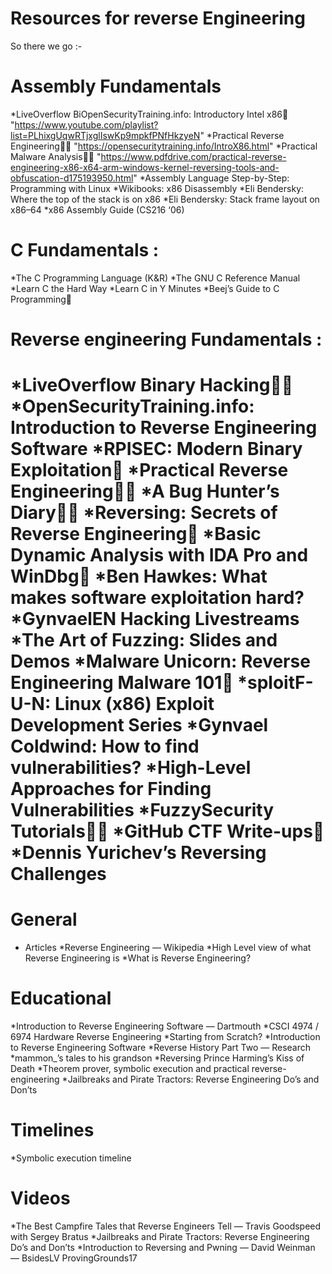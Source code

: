 # Resources for reverse Engineering 

So there we go :-


# Assembly Fundamentals

*LiveOverflow BiOpenSecurityTraining.info: Introductory Intel x86🌟 "https://www.youtube.com/playlist?list=PLhixgUqwRTjxglIswKp9mpkfPNfHkzyeN"
*Practical Reverse Engineering🌟💬  "https://opensecuritytraining.info/IntroX86.html"
*Practical Malware Analysis🌟💬     "https://www.pdfdrive.com/practical-reverse-engineering-x86-x64-arm-windows-kernel-reversing-tools-and-obfuscation-d175193950.html"
*Assembly Language Step-by-Step: Programming with Linux
*Wikibooks: x86 Disassembly
*Eli Bendersky: Where the top of the stack is on x86
*Eli Bendersky: Stack frame layout on x86–64
*x86 Assembly Guide (CS216 ‘06)
# C Fundamentals :
*The C Programming Language (K&R)
*The GNU C Reference Manual
*Learn C the Hard Way
*Learn C in Y Minutes
*Beej’s Guide to C Programming💬

# Reverse engineering Fundamentals :
*LiveOverflow Binary Hacking🌟💬
*OpenSecurityTraining.info: Introduction to Reverse Engineering Software
*RPISEC: Modern Binary Exploitation🌟
*Practical Reverse Engineering🌟💬
*A Bug Hunter’s Diary🌟💬
*Reversing: Secrets of Reverse Engineering💬
*Basic Dynamic Analysis with IDA Pro and WinDbg💬
*Ben Hawkes: What makes software exploitation hard?
*GynvaelEN Hacking Livestreams
*The Art of Fuzzing: Slides and Demos
*Malware Unicorn: Reverse Engineering Malware 101🌟
*sploitF-U-N: Linux (x86) Exploit Development Series
*Gynvael Coldwind: How to find vulnerabilities?
*High-Level Approaches for Finding Vulnerabilities
*FuzzySecurity Tutorials🌟💬
*GitHub CTF Write-ups💬
*Dennis Yurichev’s Reversing Challenges
==============================================================================================
# General

* Articles
*Reverse Engineering — Wikipedia
*High Level view of what Reverse Engineering is
*What is Reverse Engineering?

# Educational
*Introduction to Reverse Engineering Software — Dartmouth
*CSCI 4974 / 6974 Hardware Reverse Engineering
*Starting from Scratch?
*Introduction to Reverse Engineering Software
*Reverse History Part Two — Research
*mammon_’s tales to his grandson
*Reversing Prince Harming’s Kiss of Death
*Theorem prover, symbolic execution and practical reverse-engineering
*Jailbreaks and Pirate Tractors: Reverse Engineering Do’s and Don’ts

# Timelines
*Symbolic execution timeline

# Videos

*The Best Campfire Tales that Reverse Engineers Tell — Travis Goodspeed with Sergey Bratus
*Jailbreaks and Pirate Tractors: Reverse Engineering Do’s and Don’ts
*Introduction to Reversing and Pwning — David Weinman — BsidesLV ProvingGrounds17

